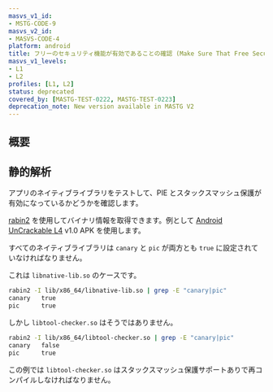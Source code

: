 ```yaml
---
masvs_v1_id:
- MSTG-CODE-9
masvs_v2_id:
- MASVS-CODE-4
platform: android
title: フリーのセキュリティ機能が有効であることの確認 (Make Sure That Free Security Features Are Activated)
masvs_v1_levels:
- L1
- L2
profiles: [L1, L2]
status: deprecated
covered_by: [MASTG-TEST-0222, MASTG-TEST-0223]
deprecation_note: New version available in MASTG V2
---
```


## 概要

## 静的解析

アプリのネイティブライブラリをテストして、PIE とスタックスマッシュ保護が有効になっているかどうかを確認します。

[rabin2](../../../tools/generic/MASTG-TOOL-0129.md) を使用してバイナリ情報を取得できます。例として [Android UnCrackable L4](../../../apps/android/MASTG-APP-0015.md) v1.0 APK を使用します。

すべてのネイティブライブラリは `canary` と `pic` が両方とも `true` に設定されていなければなりません。

これは `libnative-lib.so` のケースです。

```sh
rabin2 -I lib/x86_64/libnative-lib.so | grep -E "canary|pic"
canary   true
pic      true
```

しかし `libtool-checker.so` はそうではありません。

```sh
rabin2 -I lib/x86_64/libtool-checker.so | grep -E "canary|pic"
canary   false
pic      true
```

この例では `libtool-checker.so` はスタックスマッシュ保護サポートありで再コンパイルしなければなりません。
